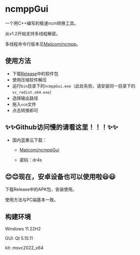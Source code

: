 # ncmppGui

一个用C++编写的极速ncm转换工具。

从v1.2开始支持多线程解密。

多线程命令行版本见[Majjcom/ncmpp](https://github.com/Majjcom/ncmpp)。

## 使用方法

- 下载[Release](https://github.com/Majjcom/ncmppGui/releases/latest)中的软件包
- 使用压缩软件解压
- 运行`bin`目录下的`ncmppGui.exe`（此处失败，请安装同一目录下的`vc_redist.x64.exe`）
- 选择输出路径
- 拖入`ncm`文件
- 点击转换即可

## ✨✨Github访问慢的请看这里！！！✨✨

- 国内蓝奏云下载：

  - [Majjcom/ncmppGui](https://majjcom.lanzouy.com/b01x26kxg)

  - 密码：dr4s

## 😊😊现在，安卓设备也可以使用啦😃😃

下载Release中的APK包，安装使用。

使用方法与PC端基本一致。

## 构建环境

Windows 11 22H2

GUI: Qt 5.15.11

kit: msvc2022_x64